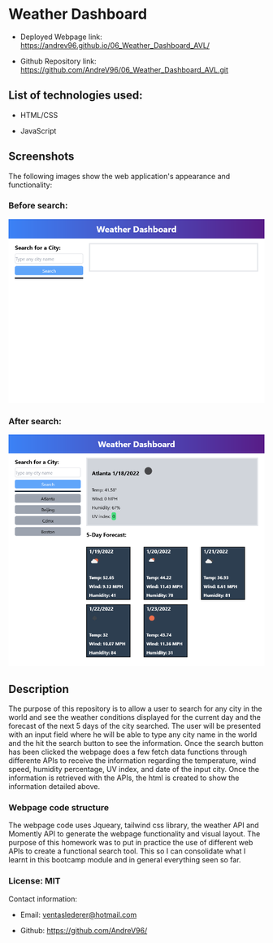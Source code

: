 # Weather Dashboard

* Deployed Webpage link: https://andrev96.github.io/06_Weather_Dashboard_AVL/

* Github Repository link: https://github.com/AndreV96/06_Weather_Dashboard_AVL.git

## List of technologies used:

* HTML/CSS

* JavaScript

## Screenshots

The following images show the web application's appearance and functionality:

### Before search:

![Before search](img/weather_screenshot_before.png)

### After search:

![After search](img/weather_screenshot_after.png)

## Description

The purpose of this repository is to allow a user to search for any city in the world and see the weather conditions displayed for the current day and the forecast of the next 5 days of the city searched. The user will be presented with an input field where he will be able to type any city name in the world and the hit the search button to see the information. Once the search button has been clicked the webpage does a few fetch data functions through differente APIs to receive the information regarding the temperature, wind speed, humidity percentage, UV index, and date of the input city. Once the information is retrieved with the APIs, the html is created to show the information detailed above. 

### Webpage code structure

The webpage code uses Jqueary, tailwind css library, the weather API and Momently API to generate the webpage functionality and visual layout. The purpose of this homework was to put in practice the use of different web APIs to create a functional search tool. This so I can consolidate what I learnt in this bootcamp module and in general everything seen so far. 

### License: MIT

Contact information:

* Email: ventaslederer@hotmail.com

* Github: https://github.com/AndreV96/








